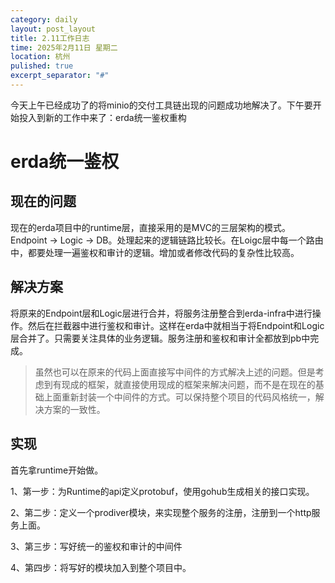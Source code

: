 ```yaml
---
category: daily
layout: post_layout
title: 2.11工作日志
time: 2025年2月11日 星期二
location: 杭州
pulished: true
excerpt_separator: "#"
---
```


今天上午已经成功了的将minio的交付工具链出现的问题成功地解决了。下午要开始投入到新的工作中来了：erda统一鉴权重构

# erda统一鉴权

## 现在的问题

现在的erda项目中的runtime层，直接采用的是MVC的三层架构的模式。Endpoint -> Logic -> DB。处理起来的逻辑链路比较长。在Loigc层中每一个路由中，都要处理一遍鉴权和审计的逻辑。增加或者修改代码的复杂性比较高。



## 解决方案

将原来的Endpoint层和Logic层进行合并，将服务注册整合到erda-infra中进行操作。然后在拦截器中进行鉴权和审计。这样在erda中就相当于将Endpoint和Logic层合并了。只需要关注具体的业务逻辑。服务注册和鉴权和审计全都放到pb中完成。

> 虽然也可以在原来的代码上面直接写中间件的方式解决上述的问题。但是考虑到有现成的框架，就直接使用现成的框架来解决问题，而不是在现在的基础上面重新封装一个中间件的方式。可以保持整个项目的代码风格统一，解决方案的一致性。



## 实现

首先拿runtime开始做。

1、第一步：为Runtime的api定义protobuf，使用gohub生成相关的接口实现。

2、第二步：定义一个prodiver模块，来实现整个服务的注册，注册到一个http服务上面。

3、第三步：写好统一的鉴权和审计的中间件

4、第四步：将写好的模块加入到整个项目中。






